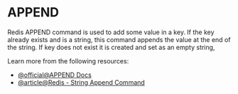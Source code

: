 # APPEND

Redis APPEND command is used to add some value in a key. If the key already exists and is a string, this command appends the value at the end of the string. If key does not exist it is created and set as an empty string,

Learn more from the following resources:

- [@official@APPEND Docs](https://redis.io/docs/latest/commands/append/)
- [@article@Redis - String Append Command](https://www.tutorialspoint.com/redis/strings_append.htm)
